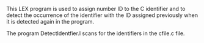 This LEX program is used to assign number ID to the C identifier and to detect the occurrence of the identifier with the ID assigned previously when it is detected again in the program.

The program DetectIdentfier.l scans for the identifiers in the cfile.c file.
